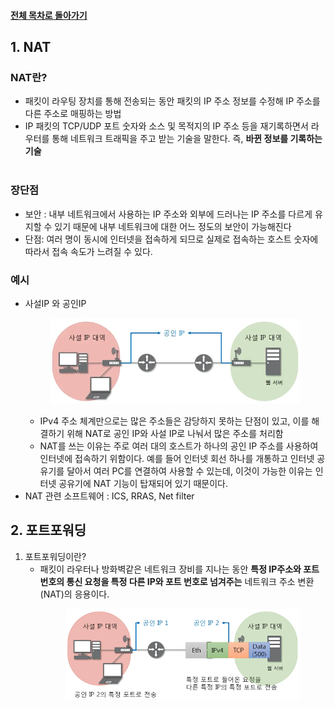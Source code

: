 #### [전체 목차로 돌아가기](../../README.md)
## 1. NAT
### NAT란?
- 패킷이 라우팅 장치를 통해 전송되는 동안 패킷의 IP 주소 정보를 수정해 IP 주소를 다른 주소로 매핑하는 방법
- IP 패킷의 TCP/UDP 포트 숫자와 소스 및 목적지의 IP 주소 등을 재기록하면서 라우터를 통해 네트워크 트래픽을 주고 받는 기술을 말한다. 즉, **바뀐 정보를 기록하는 기술**<br><br>

### 장단점
- 보안 : 내부 네트워크에서 사용하는 IP 주소와 외부에 드러나는 IP 주소를 다르게 유지할 수 있기 때문에 내부 네트워크에 대한 어느 정도의 보안이 가능해진다
- 단점: 여러 명이 동시에 인터넷을 접속하게 되므로 실제로 접속하는 호스트 숫자에 따라서 접속 속도가 느려질 수 있다.

### 예시
- 사설IP 와 공인IP<br>
        <figure>
        <img src="../../imgsrc/NAT.png" width="400">
        </figure>
    - IPv4 주소 체계만으로는 많은 주소들은 감당하지 못하는 단점이 있고, 이를 해결하기 위해 NAT로 공인 IP와 사설 IP로 나눠서 많은 주소를 처리함
    - NAT를 쓰는 이유는 주로 여러 대의 호스트가 하나의 공인 IP 주소를 사용하여 인터넷에 접속하기 위함이다. 예를 들어 인터넷 회선 하나를 개통하고 인터넷 공유기를 달아서 여러 PC를 연결하여 사용할 수 있는데, 이것이 가능한 이유는 인터넷 공유기에 NAT 기능이 탑재되어 있기 때문이다. 
- NAT 관련 소프트웨어 : ICS, RRAS, Net filter

## 2. 포트포워딩
1. 포트포워딩이란?
    - 패킷이 라우터나 방화벽같은 네트워크 장비를 지나는 동안 **특정 IP주소와 포트 번호의 통신 요청을 특정 다른 IP와 포트 번호로 넘겨주는** 네트워크 주소 변환(NAT)의 응용이다.<br>
        <figure>
        <img src="../../imgsrc/Portforwarding.PNG" width="400">
        </figure>
